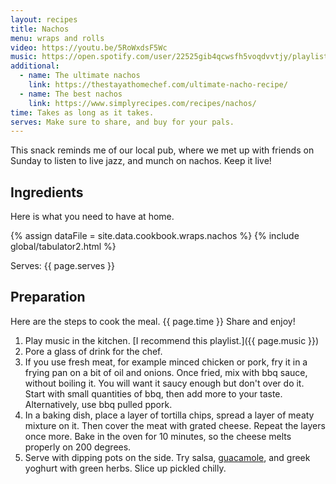 ```yaml
---
layout: recipes
title: Nachos
menu: wraps and rolls
video: https://youtu.be/5RoWxdsF5Wc
music: https://open.spotify.com/user/22525gib4qcwsfh5voqdvvtjy/playlist/3S27FVyoU8hLs4oJqahkkO?si=5OJ0eb_iSk6mKW-Yw42i4w
additional:
  - name: The ultimate nachos
    link: https://thestayathomechef.com/ultimate-nacho-recipe/
  - name: The best nachos
    link: https://www.simplyrecipes.com/recipes/nachos/
time: Takes as long as it takes.
serves: Make sure to share, and buy for your pals.
---
```


This snack reminds me of our local pub, where we met up with friends on Sunday to listen to live jazz, and munch on nachos. Keep it live!
<!-- excerpt-end -->

## Ingredients

Here is what you need to have at home.

{% assign dataFile = site.data.cookbook.wraps.nachos %}
{% include global/tabulator2.html %}


Serves: {{ page.serves }}

## Preparation

Here are the steps to cook the meal. {{ page.time }} Share and enjoy!

1. Play music in the kitchen. [I recommend this playlist.]({{ page.music }})
2. Pore a glass of drink for the chef.
3. If you use fresh meat, for example minced chicken or pork, fry it in a frying pan on a bit of oil and onions. Once fried, mix with bbq sauce, without boiling it. You will want it saucy enough but don't over do it. Start with small quantities of bbq, then add more to your taste. Alternatively, use bbq pulled ppork.
4. In a baking dish, place a layer of tortilla chips, spread a layer of meaty mixture on it. Then cover the meat with grated cheese. Repeat the layers once more. Bake in the oven for 10 minutes, so the cheese melts properly on 200 degrees.
5.  Serve with dipping pots on the side. Try salsa, [guacamole](../../../../salads/2021/01/11/guacamole.html), and greek yoghurt with green herbs. Slice up pickled chilly.
